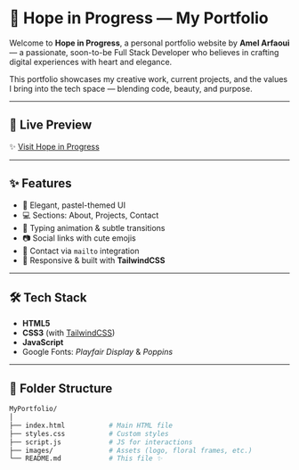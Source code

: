 # 🌸 Hope in Progress — My Portfolio

Welcome to **Hope in Progress**, a personal portfolio website by **Amel Arfaoui** — a passionate, soon-to-be Full Stack Developer who believes in crafting digital experiences with heart and elegance.

This portfolio showcases my creative work, current projects, and the values I bring into the tech space — blending code, beauty, and purpose.

---

## 🌼 Live Preview

✨ [Visit Hope in Progress](https://your-portfolio-link.com)  

---

## ✨ Features

- 🌸 Elegant, pastel-themed UI
- 💻 Sections: About, Projects, Contact
- 🎨 Typing animation & subtle transitions
- 📷 Social links with cute emojis
- 💌 Contact via `mailto` integration
- 🚀 Responsive & built with **TailwindCSS**

---

## 🛠️ Tech Stack

- **HTML5**  
- **CSS3** (with [TailwindCSS](https://tailwindcss.com/))  
- **JavaScript**  
- Google Fonts: *Playfair Display* & *Poppins*

---

## 📁 Folder Structure

```bash
MyPortfolio/
│
├── index.html           # Main HTML file
├── styles.css           # Custom styles
├── script.js            # JS for interactions
├── images/              # Assets (logo, floral frames, etc.)
└── README.md            # This file ✨
